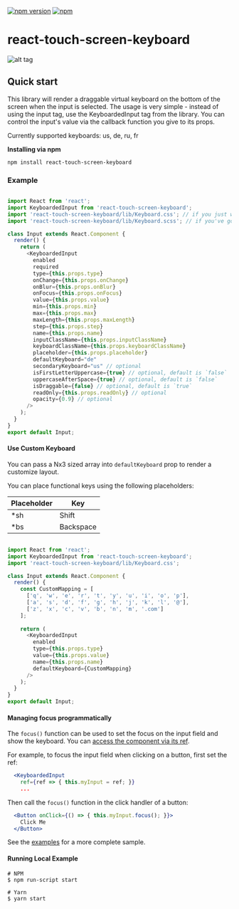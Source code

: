 [![npm version](https://badge.fury.io/js/react-touch-screen-keyboard.svg)](https://badge.fury.io/js/react-touch-screen-keyboard)
[![npm](https://img.shields.io/npm/dt/react-touch-screen-keyboard.svg)]()
# react-touch-screen-keyboard

![alt tag](https://raw.githubusercontent.com/xTrinch/react-touch-screen-keyboard/master/keyboard.png)

## Quick start

This library will render a draggable virtual keyboard on the bottom of the screen when the input is selected. The usage is very simple - instead of using the input tag, use the KeyboardedInput tag from the library. You can control the input's value via the callback function you give to its props.

Currently supported keyboards: us, de, ru, fr

**Installing via npm**

```
npm install react-touch-screen-keyboard
```

### Example

```js

import React from 'react';
import KeyboardedInput from 'react-touch-screen-keyboard';
import 'react-touch-screen-keyboard/lib/Keyboard.css'; // if you just want css
import 'react-touch-screen-keyboard/lib/Keyboard.scss'; // if you've got sass-loader

class Input extends React.Component {
  render() {
    return (
      <KeyboardedInput
        enabled
        required
        type={this.props.type}
        onChange={this.props.onChange}
        onBlur={this.props.onBlur}
        onFocus={this.props.onFocus}
        value={this.props.value}
        min={this.props.min}
        max={this.props.max}
        maxLength={this.props.maxLength}
        step={this.props.step}
        name={this.props.name}
        inputClassName={this.props.inputClassName}
        keyboardClassName={this.props.keyboardClassName}
        placeholder={this.props.placeholder}
        defaultKeyboard="de"
        secondaryKeyboard="us" // optional
        isFirstLetterUppercase={true} // optional, default is `false`
        uppercaseAfterSpace={true} // optional, default is `false`
        isDraggable={false} // optional, default is `true`
        readOnly={this.props.readOnly} // optional
        opacity={0.9} // optional
      />
    );
  }
}
export default Input;

```

#### Use Custom Keyboard

You can pass a Nx3 sized array into `defaultKeyboard` prop to render a customize layout.

You can place functional keys using the following placeholders:

| Placeholder | Key |
|---|---|
| *sh | Shift |
| *bs | Backspace |

```js

import React from 'react';
import KeyboardedInput from 'react-touch-screen-keyboard';
import 'react-touch-screen-keyboard/lib/Keyboard.css';

class Input extends React.Component {
  render() {
    const CustomMapping = [
      ['q', 'w', 'e', 'r', 't', 'y', 'u', 'i', 'o', 'p'],
      ['a', 's', 'd', 'f', 'g', 'h', 'j', 'k', 'l', '@'],
      ['z', 'x', 'c', 'v', 'b', 'n', 'm', '.com']
    ];
      
    return (
      <KeyboardedInput
        enabled
        type={this.props.type}
        value={this.props.value}
        name={this.props.name}
        defaultKeyboard={CustomMapping}
      />
    );
  }
}
export default Input;

```

#### Managing focus programmatically

The `focus()` function can be used to set the focus on the input field and show the keyboard. You can [access the component via its ref](https://reactjs.org/docs/refs-and-the-dom.html).

For example, to focus the input field when clicking on a button, first set the ref:

```jsx
  <KeyboardedInput
    ref={ref => { this.myInput = ref; }}
    ...
```

Then call the `focus()` function in the click handler of a button:

```jsx
  <Button onClick={() => { this.myInput.focus(); }}>
    Click Me
  </Button>

```

See the [examples](examples/index.js) for a more complete sample.

#### Running Local Example

    # NPM
    $ npm run-script start
    
    # Yarn
    $ yarn start
